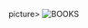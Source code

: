 picture>
 <source media="(prefers-color-scheme: dark)" srcset=https://i.pinimg.com/564x/b5/86/f7/b586f72dbeccc595242f7fba4ddaf058.jpg>
 <source media="(prefers-color-scheme: light)" srcset=https://i.pinimg.com/564x/0e/f2/96/0ef2962d1516e773838ab8135b5dc5e4.jpg>
 <img alt="BOOKS" src=https://i.pinimg.com/564x/42/51/1f/42511f94a4be090bdca1fbbbafce7b5a.jpg>
</picture>
